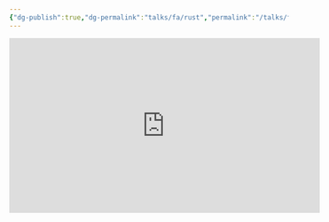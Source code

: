 ```yaml
---
{"dg-publish":true,"dg-permalink":"talks/fa/rust","permalink":"/talks/fa/rust/","created":"2023-08-28T15:02:32.000+02:00","updated":"2024-11-06T18:37:04.619+01:00"}
---
```





<iframe width="560" height="315" src="https://www.youtube.com/embed/videoseries?list=PLH9G_m3SzhWvPqP2eF-aHikD1Q6wU4EOW"
	title="YouTube video player" frameborder="0"
	allow="accelerometer; autoplay; clipboard-write; encrypted-media; gyroscope; picture-in-picture"
	allowfullscreen></iframe>
